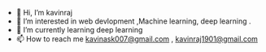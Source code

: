 - 👋 Hi, I’m kavinraj
- 👀 I’m interested in web devlopment ,Machine learning, deep learning .
- 🌱 I’m currently learning deep learning
- 📫 How to reach me kavinask007@gmail.com , kavinraj1901@gmail.com
<!---
kavinask007/kavinask007 is a ✨ special ✨ repository because its `README.md` (this file) appears on your GitHub profile.
You can click the Preview link to take a look at your changes.
--->
